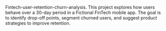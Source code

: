  Fintech-user-retention-churn-analysis.
This project explores how users behave over a 30-day period in a Fictional FinTech mobile app. The goal is to identify drop-off points, segment churned users, and suggest product strategies to improve retention.
